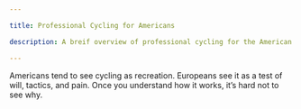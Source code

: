 ```yaml
---

title: Professional Cycling for Americans

description: A breif overview of professional cycling for the American audience

---
```


Americans tend to see cycling as recreation. Europeans see it as a test of will, tactics, and pain. Once you understand how it works, it’s hard not to see why.

<!-- excerpt -->
